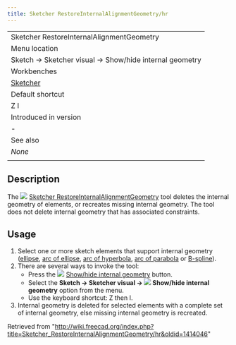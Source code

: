 ```yaml
---
title: Sketcher RestoreInternalAlignmentGeometry/hr
---
```

|  |
| --- |
| Sketcher RestoreInternalAlignmentGeometry |
| Menu location |
| Sketch → Sketcher visual → Show/hide internal geometry |
| Workbenches |
| [Sketcher](/Sketcher_Workbench "Sketcher Workbench") |
| Default shortcut |
| Z I |
| Introduced in version |
| - |
| See also |
| *None* |
|  |

## Description

The ![](/images/Sketcher_RestoreInternalAlignmentGeometry.svg) [Sketcher RestoreInternalAlignmentGeometry](/Sketcher_RestoreInternalAlignmentGeometry "Sketcher RestoreInternalAlignmentGeometry") tool deletes the internal geometry of elements, or recreates missing internal geometry. The tool does not delete internal geometry that has associated constraints.

## Usage

1. Select one or more sketch elements that support internal geometry ([ellipse](/Sketcher_CreateEllipseByCenter "Sketcher CreateEllipseByCenter"), [arc of ellipse](/Sketcher_CreateArcOfEllipse "Sketcher CreateArcOfEllipse"), [arc of hyperbola](/Sketcher_CreateArcOfHyperbola "Sketcher CreateArcOfHyperbola"), [arc of parabola](/Sketcher_CreateArcOfParabola "Sketcher CreateArcOfParabola") or [B-spline](/Sketcher_CreateBSpline "Sketcher CreateBSpline")).
2. There are several ways to invoke the tool:
   * Press the ![](/images/Sketcher_RestoreInternalAlignmentGeometry.svg) [Show/hide internal geometry](/Sketcher_RestoreInternalAlignmentGeometry "Sketcher RestoreInternalAlignmentGeometry") button.
   * Select the **Sketch → Sketcher visual → ![](/images/Sketcher_RestoreInternalAlignmentGeometry.svg) Show/hide internal geometry** option from the menu.
   * Use the keyboard shortcut: Z then I.
3. Internal geometry is deleted for selected elements with a complete set of internal geometry, else missing internal geometry is recreated.

Retrieved from "<http://wiki.freecad.org/index.php?title=Sketcher_RestoreInternalAlignmentGeometry/hr&oldid=1414046>"